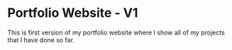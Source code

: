 
# Portfolio Website - V1

This is first version of my portfolio website where I show all of my projects that I have done so far.
